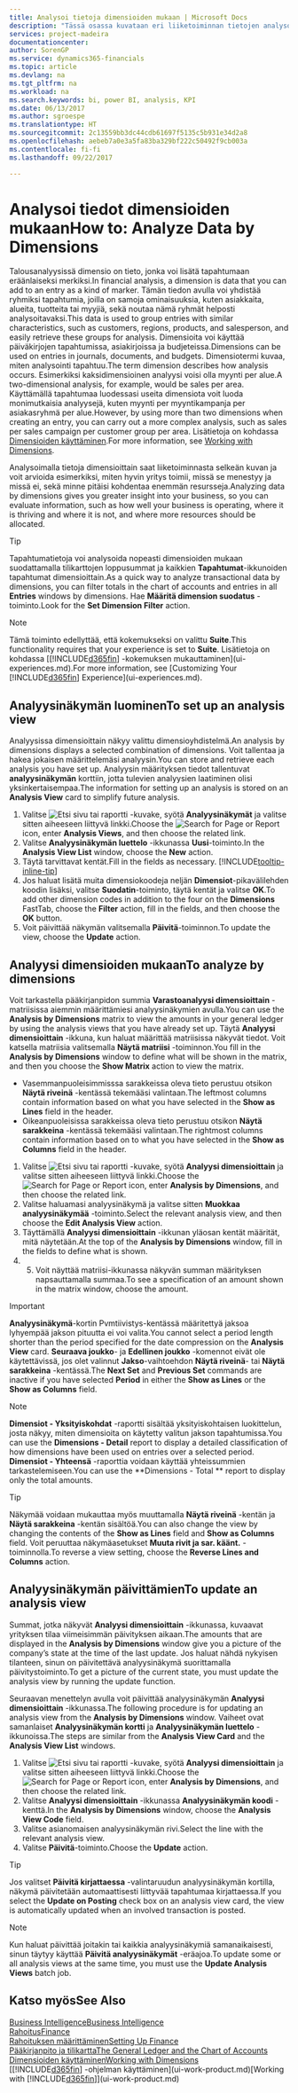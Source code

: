```yaml
---
title: Analysoi tietoja dimensioiden mukaan | Microsoft Docs
description: "Tässä osassa kuvataan eri liiketoiminnan tietojen analysointi dimensioiden mukaan."
services: project-madeira
documentationcenter: 
author: SorenGP
ms.service: dynamics365-financials
ms.topic: article
ms.devlang: na
ms.tgt_pltfrm: na
ms.workload: na
ms.search.keywords: bi, power BI, analysis, KPI
ms.date: 06/13/2017
ms.author: sgroespe
ms.translationtype: HT
ms.sourcegitcommit: 2c13559bb3dc44cdb61697f5135c5b931e34d2a8
ms.openlocfilehash: aebeb7a0e3a5fa83ba329bf222c50492f9cb003a
ms.contentlocale: fi-fi
ms.lasthandoff: 09/22/2017

---
```

#  <a name="how-to-analyze-data-by-dimensions"></a><span data-ttu-id="a092e-103">Analysoi tiedot dimensioiden mukaan</span><span class="sxs-lookup"><span data-stu-id="a092e-103">How to: Analyze Data by Dimensions</span></span>
<span data-ttu-id="a092e-104">Talousanalyysissä dimensio on tieto, jonka voi lisätä tapahtumaan eräänlaiseksi merkiksi.</span><span class="sxs-lookup"><span data-stu-id="a092e-104">In financial analysis, a dimension is data that you can add to an entry as a kind of marker.</span></span> <span data-ttu-id="a092e-105">Tämän tiedon avulla voi yhdistää ryhmiksi tapahtumia, joilla on samoja ominaisuuksia, kuten asiakkaita, alueita, tuotteita tai myyjiä, sekä noutaa nämä ryhmät helposti analysoitavaksi.</span><span class="sxs-lookup"><span data-stu-id="a092e-105">This data is used to group entries with similar characteristics, such as customers, regions, products, and salesperson, and easily retrieve these groups for analysis.</span></span> <span data-ttu-id="a092e-106">Dimensioita voi käyttää päiväkirjojen tapahtumissa, asiakirjoissa ja budjeteissa.</span><span class="sxs-lookup"><span data-stu-id="a092e-106">Dimensions can be used on entries in journals, documents, and budgets.</span></span> <span data-ttu-id="a092e-107">Dimensiotermi kuvaa, miten analysointi tapahtuu.</span><span class="sxs-lookup"><span data-stu-id="a092e-107">The term dimension describes how analysis occurs.</span></span> <span data-ttu-id="a092e-108">Esimerkiksi kaksidimensioinen analyysi voisi olla myynti per alue.</span><span class="sxs-lookup"><span data-stu-id="a092e-108">A two-dimensional analysis, for example, would be sales per area.</span></span> <span data-ttu-id="a092e-109">Käyttämällä tapahtumaa luodessasi useita dimensiota voit luoda monimutkaisia analyysejä, kuten myynti per myyntikampanja per asiakasryhmä per alue.</span><span class="sxs-lookup"><span data-stu-id="a092e-109">However, by using more than two dimensions when creating an entry, you can carry out a more complex analysis, such as sales per sales campaign per customer group per area.</span></span> <span data-ttu-id="a092e-110">Lisätietoja on kohdassa [Dimensioiden käyttäminen](finance-dimensions.md).</span><span class="sxs-lookup"><span data-stu-id="a092e-110">For more information, see [Working with Dimensions](finance-dimensions.md).</span></span>

<span data-ttu-id="a092e-111">Analysoimalla tietoja dimensioittain saat liiketoiminnasta selkeän kuvan ja voit arvioida esimerkiksi, miten hyvin yritys toimii, missä se menestyy ja missä ei, sekä minne pitäisi kohdentaa enemmän resursseja.</span><span class="sxs-lookup"><span data-stu-id="a092e-111">Analyzing data by dimensions gives you greater insight into your business, so you can evaluate information, such as how well your business is operating, where it is thriving and where it is not, and where more resources should be allocated.</span></span>

> [!TIP]
> <span data-ttu-id="a092e-112">Tapahtumatietoja voi analysoida nopeasti dimensioiden mukaan suodattamalla tilikarttojen loppusummat ja kaikkien **Tapahtumat**-ikkunoiden tapahtumat dimensioittain.</span><span class="sxs-lookup"><span data-stu-id="a092e-112">As a quick way to analyze transactional data by dimensions, you can filter totals in the chart of accounts and entries in all **Entries** windows by dimensions.</span></span> <span data-ttu-id="a092e-113">Hae **Määritä dimension suodatus** -toiminto.</span><span class="sxs-lookup"><span data-stu-id="a092e-113">Look for the **Set Dimension Filter** action.</span></span>

> [!NOTE]  
>   <span data-ttu-id="a092e-114">Tämä toiminto edellyttää, että kokemukseksi on valittu **Suite**.</span><span class="sxs-lookup"><span data-stu-id="a092e-114">This functionality requires that your experience is set to **Suite**.</span></span> <span data-ttu-id="a092e-115">Lisätietoja on kohdassa [[!INCLUDE[d365fin](includes/d365fin_md.md)] -kokemuksen mukauttaminen](ui-experiences.md).</span><span class="sxs-lookup"><span data-stu-id="a092e-115">For more information, see [Customizing Your [!INCLUDE[d365fin](includes/d365fin_md.md)] Experience](ui-experiences.md).</span></span>

## <a name="to-set-up-an-analysis-view"></a><span data-ttu-id="a092e-116">Analyysinäkymän luominen</span><span class="sxs-lookup"><span data-stu-id="a092e-116">To set up an analysis view</span></span>  
<span data-ttu-id="a092e-117">Analyysissa dimensioittain näkyy valittu dimensioyhdistelmä.</span><span class="sxs-lookup"><span data-stu-id="a092e-117">An analysis by dimensions displays a selected combination of dimensions.</span></span> <span data-ttu-id="a092e-118">Voit tallentaa ja hakea jokaisen määrittelemäsi analyysin.</span><span class="sxs-lookup"><span data-stu-id="a092e-118">You can store and retrieve each analysis you have set up.</span></span> <span data-ttu-id="a092e-119">Analyysin määrityksen tiedot tallentuvat **analyysinäkymän** korttiin, jotta tulevien analyysien laatiminen olisi yksinkertaisempaa.</span><span class="sxs-lookup"><span data-stu-id="a092e-119">The information for setting up an analysis is stored on an **Analysis View** card to simplify future analysis.</span></span>  

1. <span data-ttu-id="a092e-120">Valitse ![Etsi sivu tai raportti](media/ui-search/search_small.png "Etsi sivu tai raportti -kuvake") -kuvake, syötä **Analyysinäkymät** ja valitse sitten aiheeseen liittyvä linkki.</span><span class="sxs-lookup"><span data-stu-id="a092e-120">Choose the ![Search for Page or Report](media/ui-search/search_small.png "Search for Page or Report icon") icon, enter **Analysis Views**, and then choose the related link.</span></span>  
2. <span data-ttu-id="a092e-121">Valitse **Analyysinäkymän luettelo** -ikkunassa **Uusi**-toiminto.</span><span class="sxs-lookup"><span data-stu-id="a092e-121">In the **Analysis View List** window, choose the **New** action.</span></span>
3. <span data-ttu-id="a092e-122">Täytä tarvittavat kentät.</span><span class="sxs-lookup"><span data-stu-id="a092e-122">Fill in the fields as necessary.</span></span> [!INCLUDE[tooltip-inline-tip](includes/tooltip-inline-tip_md.md)]
4. <span data-ttu-id="a092e-123">Jos haluat lisätä muita dimensiokoodeja neljän **Dimensiot**-pikavälilehden koodin lisäksi, valitse **Suodatin**-toiminto, täytä kentät ja valitse **OK**.</span><span class="sxs-lookup"><span data-stu-id="a092e-123">To add other dimension codes in addition to the four on the **Dimensions** FastTab, choose the **Filter** action, fill in the fields, and then choose the **OK** button.</span></span>  
5. <span data-ttu-id="a092e-124">Voit päivittää näkymän valitsemalla **Päivitä**-toiminnon.</span><span class="sxs-lookup"><span data-stu-id="a092e-124">To update the view, choose the **Update** action.</span></span>

## <a name="to-analyze-by-dimensions"></a><span data-ttu-id="a092e-125">Analyysi dimensioiden mukaan</span><span class="sxs-lookup"><span data-stu-id="a092e-125">To analyze by dimensions</span></span>
<span data-ttu-id="a092e-126">Voit tarkastella pääkirjanpidon summia **Varastoanalyysi dimensioittain** -matriisissa aiemmin määrittämiesi analyysinäkymien avulla.</span><span class="sxs-lookup"><span data-stu-id="a092e-126">You can use the **Analysis by Dimensions** matrix to view the amounts in your general ledger by using the analysis views that you have already set up.</span></span> <span data-ttu-id="a092e-127">Täytä **Analyysi dimensioittain** -ikkuna, kun haluat määrittää matriisissa näkyvät tiedot. Voit katsella matriisia valitsemalla **Näytä matriisi** -toiminnon.</span><span class="sxs-lookup"><span data-stu-id="a092e-127">You fill in the **Analysis by Dimensions** window to define what will be shown in the matrix, and then you choose the **Show Matrix** action to view the matrix.</span></span>  

- <span data-ttu-id="a092e-128">Vasemmanpuoleisimmisssa sarakkeissa oleva tieto perustuu otsikon **Näytä riveinä** -kentässä tekemääsi valintaan.</span><span class="sxs-lookup"><span data-stu-id="a092e-128">The leftmost columns contain information based on what you have selected in the **Show as Lines** field in the header.</span></span>  
- <span data-ttu-id="a092e-129">Oikeanpuoleisissa sarakkeissa oleva tieto perustuu otsikon **Näytä sarakkeina** -kentässä tekemääsi valintaan.</span><span class="sxs-lookup"><span data-stu-id="a092e-129">The rightmost columns contain information based on to what you have selected in the **Show as Columns** field in the header.</span></span>  

1. <span data-ttu-id="a092e-130">Valitse ![Etsi sivu tai raportti](media/ui-search/search_small.png "Etsi sivu tai raportti -kuvake") -kuvake, syötä **Analyysi dimensioittain** ja valitse sitten aiheeseen liittyvä linkki.</span><span class="sxs-lookup"><span data-stu-id="a092e-130">Choose the ![Search for Page or Report](media/ui-search/search_small.png "Search for Page or Report icon") icon, enter **Analysis by Dimensions**, and then choose the related link.</span></span>  
2. <span data-ttu-id="a092e-131">Valitse haluamasi analyysinäkymä ja valitse sitten **Muokkaa analyysinäkymää** -toiminto.</span><span class="sxs-lookup"><span data-stu-id="a092e-131">Select the relevant analysis view,  and then choose the **Edit Analysis View** action.</span></span>
3. <span data-ttu-id="a092e-132">Täyttämällä **Analyysi dimensioittain** -ikkunan yläosan kentät määrität, mitä näytetään.</span><span class="sxs-lookup"><span data-stu-id="a092e-132">At the top of the **Analysis by Dimensions** window, fill in the fields to define what is shown.</span></span>
4. 5. <span data-ttu-id="a092e-133">Voit näyttää matriisi-ikkunassa näkyvän summan määrityksen napsauttamalla summaa.</span><span class="sxs-lookup"><span data-stu-id="a092e-133">To see a specification of an amount shown in the matrix window, choose the amount.</span></span>  

> [!IMPORTANT]  
>   <span data-ttu-id="a092e-134">**Analyysinäkymä**-kortin Pvmtiivistys-kentässä määritettyä jaksoa lyhyempää jakson pituutta ei voi valita.</span><span class="sxs-lookup"><span data-stu-id="a092e-134">You cannot select a period length shorter than the period specified for the date compression on the **Analysis View** card.</span></span> <span data-ttu-id="a092e-135">**Seuraava joukko**- ja **Edellinen joukko** -komennot eivät ole käytettävissä, jos olet valinnut **Jakso**-vaihtoehdon **Näytä riveinä**- tai **Näytä sarakkeina** -kentässä.</span><span class="sxs-lookup"><span data-stu-id="a092e-135">The **Next Set** and **Previous Set** commands are inactive if you have selected **Period** in either the **Show as Lines** or the **Show as Columns** field.</span></span>  

> [!NOTE]  
>   <span data-ttu-id="a092e-136">**Dimensiot - Yksityiskohdat** -raportti sisältää yksityiskohtaisen luokittelun, josta näkyy, miten dimensioita on käytetty valitun jakson tapahtumissa.</span><span class="sxs-lookup"><span data-stu-id="a092e-136">You can use the **Dimensions - Detail** report to display a detailed classification of how dimensions have been used on entries over a selected period.</span></span> <span data-ttu-id="a092e-137">**Dimensiot - Yhteensä** -raporttia voidaan käyttää yhteissummien tarkastelemiseen.</span><span class="sxs-lookup"><span data-stu-id="a092e-137">You can use the **Dimensions - Total ** report to display only the total amounts.</span></span>  

> [!TIP]  
>   <span data-ttu-id="a092e-138">Näkymää voidaan mukauttaa myös muuttamalla **Näytä riveinä** -kentän ja **Näytä sarakkeina** -kentän sisältöä.</span><span class="sxs-lookup"><span data-stu-id="a092e-138">You can also change the view by changing the contents of the **Show as Lines** field and **Show as Columns** field.</span></span> <span data-ttu-id="a092e-139">Voit peruuttaa näkymäasetukset **Muuta rivit ja sar. käänt.** -toiminnolla.</span><span class="sxs-lookup"><span data-stu-id="a092e-139">To reverse a view setting, choose the **Reverse Lines and Columns** action.</span></span>

## <a name="to-update-an-analysis-view"></a><span data-ttu-id="a092e-140">Analyysinäkymän päivittämien</span><span class="sxs-lookup"><span data-stu-id="a092e-140">To update an analysis view</span></span>  
<span data-ttu-id="a092e-141">Summat, jotka näkyvät **Analyysi dimensioittain** -ikkunassa, kuvaavat yrityksen tilaa viimeisimmän päivityksen aikaan.</span><span class="sxs-lookup"><span data-stu-id="a092e-141">The amounts that are displayed in the **Analysis by Dimensions** window give you a picture of the company’s state at the time of the last update.</span></span> <span data-ttu-id="a092e-142">Jos haluat nähdä nykyisen tilanteen, sinun on päivitettävä analyysinäkymä suorittamalla päivitystoiminto.</span><span class="sxs-lookup"><span data-stu-id="a092e-142">To get a picture of the current state, you must update the analysis view by running the update function.</span></span>

<span data-ttu-id="a092e-143">Seuraavan menettelyn avulla voit päivittää analyysinäkymän **Analyysi dimensioittain** -ikkunassa.</span><span class="sxs-lookup"><span data-stu-id="a092e-143">The following procedure is for updating an analysis view from the **Analysis by Dimensions** window.</span></span> <span data-ttu-id="a092e-144">Vaiheet ovat samanlaiset **Analyysinäkymän kortti** ja **Analyysinäkymän luettelo** -ikkunoissa.</span><span class="sxs-lookup"><span data-stu-id="a092e-144">The steps are similar from the **Analysis View Card** and the **Analysis View List** windows.</span></span>  

1. <span data-ttu-id="a092e-145">Valitse ![Etsi sivu tai raportti](media/ui-search/search_small.png "Etsi sivu tai raportti -kuvake") -kuvake, syötä **Analyysi dimensioittain** ja valitse sitten aiheeseen liittyvä linkki.</span><span class="sxs-lookup"><span data-stu-id="a092e-145">Choose the ![Search for Page or Report](media/ui-search/search_small.png "Search for Page or Report icon") icon, enter **Analysis by Dimensions**, and then choose the related link.</span></span>  
2. <span data-ttu-id="a092e-146">Valitse **Analyysi dimensioittain** -ikkunassa **Analyysinäkymän koodi** -kenttä.</span><span class="sxs-lookup"><span data-stu-id="a092e-146">In the **Analysis by Dimensions** window, choose the **Analysis View Code** field.</span></span>  
3. <span data-ttu-id="a092e-147">Valitse asianomaisen analyysinäkymän rivi.</span><span class="sxs-lookup"><span data-stu-id="a092e-147">Select the line with the relevant analysis view.</span></span>  
4. <span data-ttu-id="a092e-148">Valitse **Päivitä**-toiminto.</span><span class="sxs-lookup"><span data-stu-id="a092e-148">Choose the **Update** action.</span></span>  

> [!TIP]  
>   <span data-ttu-id="a092e-149">Jos valitset **Päivitä kirjattaessa** -valintaruudun analyysinäkymän kortilla, näkymä päivitetään automaattisesti liittyvää tapahtumaa kirjattaessa.</span><span class="sxs-lookup"><span data-stu-id="a092e-149">If you select the **Update on Posting** check box on an analysis view card, the view is automatically updated when an involved transaction is posted.</span></span>

> [!NOTE]  
>   <span data-ttu-id="a092e-150">Kun haluat päivittää joitakin tai kaikkia analyysinäkymiä samanaikaisesti, sinun täytyy käyttää **Päivitä analyysinäkymät** -eräajoa.</span><span class="sxs-lookup"><span data-stu-id="a092e-150">To update some or all analysis views at the same time, you must use the **Update Analysis Views** batch job.</span></span>  

## <a name="see-also"></a><span data-ttu-id="a092e-151">Katso myös</span><span class="sxs-lookup"><span data-stu-id="a092e-151">See Also</span></span>
[<span data-ttu-id="a092e-152">Business Intelligence</span><span class="sxs-lookup"><span data-stu-id="a092e-152">Business Intelligence</span></span>](bi.md)  
[<span data-ttu-id="a092e-153">Rahoitus</span><span class="sxs-lookup"><span data-stu-id="a092e-153">Finance</span></span>](finance.md)  
[<span data-ttu-id="a092e-154">Rahoituksen määrittäminen</span><span class="sxs-lookup"><span data-stu-id="a092e-154">Setting Up Finance</span></span>](finance-setup-finance.md)  
[<span data-ttu-id="a092e-155">Pääkirjanpito ja tilikartta</span><span class="sxs-lookup"><span data-stu-id="a092e-155">The General Ledger and the Chart of Accounts</span></span>](finance-general-ledger.md)  
[<span data-ttu-id="a092e-156">Dimensioiden käyttäminen</span><span class="sxs-lookup"><span data-stu-id="a092e-156">Working with Dimensions</span></span>](finance-dimensions.md)  
<span data-ttu-id="a092e-157">[[!INCLUDE[d365fin](includes/d365fin_md.md)] -ohjelman käyttäminen](ui-work-product.md)</span><span class="sxs-lookup"><span data-stu-id="a092e-157">[Working with [!INCLUDE[d365fin](includes/d365fin_md.md)]](ui-work-product.md)</span></span>  

